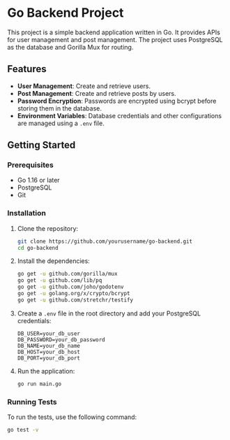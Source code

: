 # Go Backend Project

This project is a simple backend application written in Go. It provides APIs for user management and post management. The project uses PostgreSQL as the database and Gorilla Mux for routing.

## Features

- **User Management**: Create and retrieve users.
- **Post Management**: Create and retrieve posts by users.
- **Password Encryption**: Passwords are encrypted using bcrypt before storing them in the database.
- **Environment Variables**: Database credentials and other configurations are managed using a `.env` file.

## Getting Started

### Prerequisites

- Go 1.16 or later
- PostgreSQL
- Git

### Installation

1. Clone the repository:

    ```sh
    git clone https://github.com/yourusername/go-backend.git
    cd go-backend
    ```

2. Install the dependencies:

    ```sh
    go get -u github.com/gorilla/mux
    go get -u github.com/lib/pq
    go get -u github.com/joho/godotenv
    go get -u golang.org/x/crypto/bcrypt
    go get -u github.com/stretchr/testify
    ```

3. Create a `.env` file in the root directory and add your PostgreSQL credentials:

    ```env
    DB_USER=your_db_user
    DB_PASSWORD=your_db_password
    DB_NAME=your_db_name
    DB_HOST=your_db_host
    DB_PORT=your_db_port
    ```

4. Run the application:

    ```sh
    go run main.go
    ```

### Running Tests

To run the tests, use the following command:

```sh
go test -v